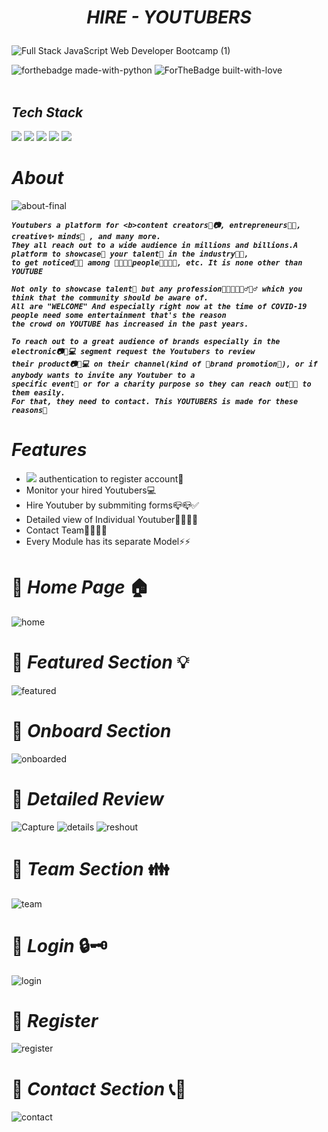 # <p align="center">_HIRE - YOUTUBERS_</p>
![Full Stack JavaScript Web Developer Bootcamp (1)](https://user-images.githubusercontent.com/69143883/212741282-1d2d83b3-00f1-4b34-9101-e00903223b96.png)


![forthebadge made-with-python](http://ForTheBadge.com/images/badges/made-with-python.svg)
![ForTheBadge built-with-love](http://ForTheBadge.com/images/badges/built-with-love.svg)<br><br>

## _Tech Stack_
<img src="https://img.shields.io/badge/Django-092E20?style=for-the-badge&logo=django&logoColor=green&width=400%">&nbsp;<img src="https://img.shields.io/badge/PostgreSQL-316192?style=for-the-badge&logo=postgresql&logoColor=white">&nbsp;<img src="https://img.shields.io/badge/HTML5-E34F26?style=for-the-badge&logo=html5&logoColor=white">&nbsp;<img src="https://img.shields.io/badge/CSS3-1572B6?style=for-the-badge&logo=css3&logoColor=white">&nbsp;<img src="https://img.shields.io/badge/Bootstrap-563D7C?style=for-the-badge&logo=bootstrap&logoColor=white">
# _About_
![about-final](https://user-images.githubusercontent.com/69143883/123825902-e76e2880-d91c-11eb-8082-30a96d803d18.png)
<i><b>
```
Youtubers a platform for <b>content creators👦📷, entrepreneurs👨‍💼, creative✨ minds🤯 , and many more.
They all reach out to a wide audience in millions and billions.A platform to showcase🤹 your talent🎨 in the industry🏢🏢,
to get noticed🤳🤳 among 👨‍👨‍👦‍👦people👨‍👨‍👦‍👦, etc. It is none other than YOUTUBE

Not only to showcase talent🎨 but any profession👨‍💼👨‍🎤🤾‍♂️🏊‍♂️ which you think that the community should be aware of.
All are "WELCOME" And especially right now at the time of COVID-19 people need some entertainment that's the reason
the crowd on YOUTUBE has increased in the past years.

To reach out to a great audience of brands especially in the electronic📷📱💻 segment request the Youtubers to review 
their product📷📱💻 on their channel(kind of 🎉brand promotion🎉), or if anybody wants to invite any Youtuber to a 
specific event🎉 or for a charity purpose so they can reach out📮📧 to them easily. 
For that, they need to contact. This YOUTUBERS is made for these reasons🤔
```
</b></i>


# _Features_
 - <img src="https://img.shields.io/badge/Facebook-1877F2?style=for-the-badge&logo=facebook&logoColor=white"> authentication to register account🔐
 - Monitor your hired Youtubers💻
 - Hire Youtuber by submmiting forms📪📪✅
 - Detailed view of Individual Youtuber📙📕📘📗
 - Contact Team👨‍👨‍👦‍👦
 - Every Module has its separate Model⚡⚡

# 📌 _Home Page_ 🏠
![home](https://user-images.githubusercontent.com/69143883/125152812-ec2cab00-e16c-11eb-9613-020a00d5be47.PNG)


# 📌 _Featured Section_ 💡
![featured](https://user-images.githubusercontent.com/69143883/125652175-7153483c-c3e9-4f58-8f7d-4b63a2a7a07c.PNG)

# 📌 _Onboard Section_
![onboarded](https://user-images.githubusercontent.com/69143883/125652361-b6a83f53-d5d1-42e9-be51-1210c9f8d791.PNG)

# 📌 _Detailed Review_
![Capture](https://user-images.githubusercontent.com/69143883/126069045-c4dd6dca-0150-4012-a51b-d86cdd9b4cad.PNG)
![details](https://user-images.githubusercontent.com/69143883/126069189-b7d3e5ea-2555-48d9-9a3a-cbf52d67acc8.PNG)
![reshout](https://user-images.githubusercontent.com/69143883/126069196-db6d6b19-cfce-4f00-989e-bd0c700f1a41.PNG)



# 📌 _Team Section_ 👪
![team](https://user-images.githubusercontent.com/69143883/125652374-6f5ad78a-2293-453a-a7dd-290f8d2e9c0e.PNG)

# 📌 _Login_ 🔒🗝️
![login](https://user-images.githubusercontent.com/69143883/125652651-651d7aeb-b224-4586-96fa-42a512a6fce8.PNG)

# 📌 _Register_
![register](https://user-images.githubusercontent.com/69143883/125652676-8ea9b654-6cc4-4908-896e-1687f68f0b45.PNG)

# 📌 _Contact Section_ 📞📲
![contact](https://user-images.githubusercontent.com/69143883/125652786-d89f7da3-aea2-4f73-bd64-39e498d1ae7a.PNG)




